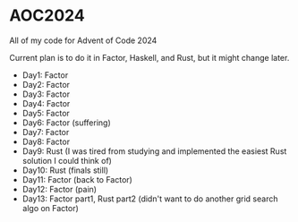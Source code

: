 # AOC2024
All of my code for Advent of Code 2024

Current plan is to do it in Factor, Haskell, and Rust, but it might change later.

* Day1: Factor
* Day2: Factor
* Day3: Factor
* Day4: Factor
* Day5: Factor
* Day6: Factor (suffering)
* Day7: Factor
* Day8: Factor
* Day9: Rust (I was tired from studying and implemented the easiest Rust solution I could think of)
* Day10: Rust (finals still)
* Day11: Factor (back to Factor)
* Day12: Factor (pain)
* Day13: Factor part1, Rust part2 (didn't want to do another grid search algo on Factor)